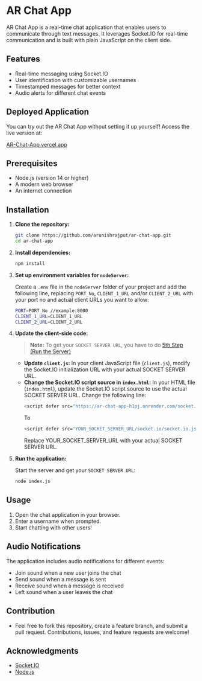 # AR Chat App

AR Chat App is a real-time chat application that enables users to communicate through text messages. It leverages Socket.IO for real-time communication and is built with plain JavaScript on the client side.

## Features

-   Real-time messaging using Socket.IO
-   User identification with customizable usernames
-   Timestamped messages for better context
-   Audio alerts for different chat events

## Deployed Application

You can try out the AR Chat App without setting it up yourself! Access the live version at:

[AR-Chat-App.vercel.app](https://ar-chat-app.vercel.app/)

## Prerequisites

-   Node.js (version 14 or higher)
-   A modern web browser
-   An internet connection

## Installation

1. **Clone the repository:**

    ```bash
    git clone https://github.com/arunishrajput/ar-chat-app.git
    cd ar-chat-app
    ```

2. **Install dependencies:**

    ```bash
    npm install
    ```

3. **Set up environment variables for `nodeServer`:**

    Create a `.env` file in the `nodeServer` folder of your project and add the following line, replacing `PORT_No`, `CLIENT_1_URL` and/or `CLIENT_2_URL` with your port no and actual client URLs you want to allow:

    ```bash
    PORT=PORT_No //example:8000
    CLIENT_1_URL=CLIENT_1_URL
    CLIENT_2_URL=CLIENT_2_URL
    ```

4. **Update the client-side code:**

    > **Note:** To get your `SOCKET SERVER URL`, you have to do [5th Step (Run the Server)](https://github.com/arunishrajput/AR-Chat-App?tab=readme-ov-file#:~:text=Run%20the%20application%3A)

    - **Update `client.js`:** In your client JavaScript file (`client.js`), modify the Socket.IO initialization URL with your actual SOCKET SERVER URL.
    - **Change the Socket.IO script source in `index.html`:** In your HTML file (`index.html`), update the Socket.IO script source to use the actual SOCKET SERVER URL. Change the following line:
        ```bash
        <script defer src="https://ar-chat-app-h1pj.onrender.com/socket.io/socket.io.js"></script> <!-- SOCKET SERVER URL -->
        ```
        To
        ```bash
        <script defer src="YOUR_SOCKET_SERVER_URL/socket.io/socket.io.js"></script> <!-- SOCKET SERVER URL -->
        ```
        Replace YOUR_SOCKET_SERVER_URL with your actual SOCKET SERVER URL.

5. **Run the application:**

    Start the server and get your `SOCKET SERVER URL`:

    ```bash
    node index.js
    ```

## Usage

1. Open the chat application in your browser.
2. Enter a username when prompted.
3. Start chatting with other users!

## Audio Notifications

The application includes audio notifications for different events:

-   Join sound when a new user joins the chat
-   Send sound when a message is sent
-   Receive sound when a message is received
-   Left sound when a user leaves the chat

## Contribution

-   Feel free to fork this repository, create a feature branch, and submit a pull request. Contributions, issues, and feature requests are welcome!

## Acknowledgments

-   [Socket.IO](https://socket.io/)
-   [Node.js](https://nodejs.org/)
